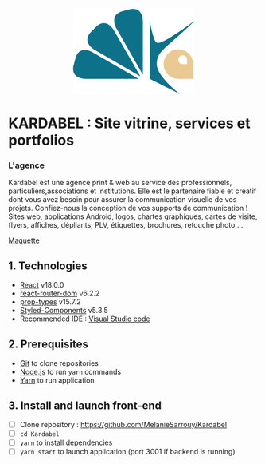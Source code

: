<!-- [![Netlify Status](https://api.netlify.com/api/v1/badges/818fd35c-fd6f-424a-817d-b3ba8b90f30c/deploy-status)](https://app.netlify.com/sites/sportseep12/deploys) -->

<br/>
<p align="center"><img src="https://github.com/MelanieSarrouy/Kardabel/blob/main/src/assets/logo/logo-bleu.png?raw=true" alt="Kardabel logo" /></p>

<!-- [SportSee](https://sportseep12.netlify.app/) -->

# KARDABEL : Site vitrine, services et portfolios

### L'agence

Kardabel est une agence print & web au service des professionnels, particuliers,associations et institutions. Elle est le partenaire fiable et créatif dont vous avez besoin pour assurer la communication visuelle de vos projets. Confiez-nous la conception de vos supports de communication ! Sites web, applications Android, logos, chartes graphiques, cartes de visite, flyers, affiches, dépliants, PLV, étiquettes, brochures, retouche photo,...
  

[Maquette](https://www.figma.com/file/xUaxxVAB03iuA6jUYUPZXS/KARDABEL?node-id=0%3A1)


## 1. Technologies

  
-  [React](https://reactjs.org/) v18.0.0
-  [react-router-dom](https://reactrouter.com/web/guides/quick-start) v6.2.2
-  [prop-types](https://www.npmjs.com/package/prop-types) v15.7.2
-  [Styled-Components](https://styled-components.com/) v5.3.5
-  Recommended IDE : [Visual Studio code](https://code.visualstudio.com/)
  

## 2. Prerequisites

  
-  [Git](https://git-scm.com/) to clone repositories
-  [Node.js](https://nodejs.org/en/) to run `yarn` commands
-  [Yarn](https://yarnpkg.com/) to run application
  

## 3. Install and launch front-end
  

- [ ] Clone repository : https://github.com/MelanieSarrouy/Kardabel
- [ ] `cd Kardabel`
- [ ] `yarn` to install dependencies
- [ ] `yarn start` to launch application (port 3001 if backend is running)
